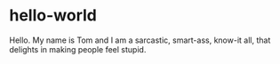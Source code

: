 # hello-world
Hello. My name is Tom and I am a sarcastic, smart-ass, know-it all, that delights in making people feel stupid.
